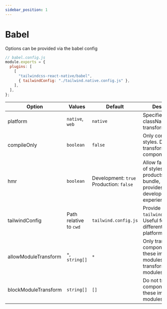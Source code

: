 ```yaml
---
sidebar_position: 1
---
```


# Babel

Options can be provided via the babel config

```js
// babel.config.js
module.exports = {
  plugins: [
    [
      "tailwindcss-react-native/babel",
      { tailwindConfig: "./tailwind.native.config.js" },
    ],
  ],
};
```

| Option               | Values                 | Default                                       | Description                                                                                                |
| -------------------- | ---------------------- | --------------------------------------------- | ---------------------------------------------------------------------------------------------------------- |
| platform             | `native`, `web`        | `native`                                      | Specifies how the className is transformed.                                                                |
| compileOnly          | `boolean`              | `false`                                       | Only compile styles. Do not transform components.                                                          |
| hmr                  | `boolean`              | Development: `true` <br />Production: `false` | Allow fast-refresh of styles. This products a larger bundle, but provides a better development experience. |
| tailwindConfig       | Path relative to `cwd` | `tailwind.config.js`                          | Provide a custom `tailwind.config.js`. Useful for setting a different theme per platform.                  |
| allowModuleTransform | `*`, `string[]`        | `*`                                           | Only transform components from these imported modules. `*` will transform all modules.                     |
| blockModuleTransform | `string[]`             | `[]`                                          | Do not transform components from these imported modules.                                                   |
